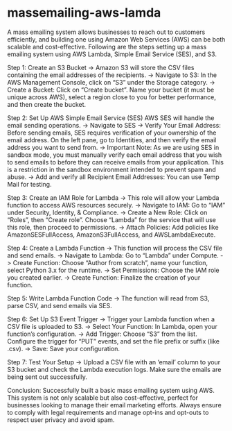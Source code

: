 # massemailing-aws-lamda
A mass emailing system allows businesses to reach out to customers efficiently, and building one using Amazon Web Services (AWS) can be both scalable and cost-effective. Following are the steps setting up a mass emailing system using AWS Lambda, Simple Email Service (SES), and S3.

Step 1: Create an S3 Bucket
-> Amazon S3 will store the CSV files containing the email addresses of the recipients.
-> Navigate to S3: In the AWS Management Console, click on “S3” under the Storage category.
-> Create a Bucket: Click on “Create bucket”. Name your bucket (it must be unique across AWS), select a region close to you for better performance, and then create 
   the bucket.
   
Step 2: Set Up AWS Simple Email Service (SES)
AWS SES will handle the email sending operations.
-> Navigate to SES
-> Verify Your Email Address: Before sending emails, SES requires verification of your ownership of the email address. On the left pane, go to Identities, and then verify the email address you want to send from.
-> Important Note: As we are using SES in sandbox mode, you must manually verify each email address that you wish to send emails to before they can receive emails from your application. This is a restriction in the sandbox environment intended to prevent spam and abuse.
-> Add and verify all Recipient Email Addresses: You can use Temp Mail for testing.

Step 3: Create an IAM Role for Lambda
-> This role will allow your Lambda function to access AWS resources securely.
-> Navigate to IAM: Go to “IAM” under Security, Identity, & Compliance.
-> Create a New Role: Click on “Roles”, then “Create role”. Choose “Lambda” for the service that will use this role, then proceed to permissions.
-> Attach Policies: Add policies like AmazonSESFullAccess, AmazonS3FullAccess, and AWSLambdaExecute.

Step 4: Create a Lambda Function
-> This function will process the CSV file and send emails.
-> Navigate to Lambda: Go to “Lambda” under Compute.
-> Create Function: Choose “Author from scratch”, name your function, select Python 3.x for the runtime.
-> Set Permissions: Choose the IAM role you created earlier.
-> Create Function: Finalize the creation of your function.

Step 5: Write Lambda Function Code
-> The function will read from S3, parse CSV, and send emails via SES.

Step 6: Set Up S3 Event Trigger
-> Trigger your Lambda function when a CSV file is uploaded to S3.
-> Select Your Function: In Lambda, open your function’s configuration.
-> Add Trigger: Choose “S3” from the list. Configure the trigger for “PUT” events, and set the file prefix or suffix (like .csv).
-> Save: Save your configuration.

Step 7: Test Your Setup
-> Upload a CSV file with an ‘email’ column to your S3 bucket and check the Lambda execution logs. Make sure the emails are being sent out successfully.

Conclusion:
Successfully built a basic mass emailing system using AWS. This system is not only scalable but also cost-effective, perfect for businesses looking to manage their email marketing efforts. Always ensure to comply with legal requirements and manage opt-ins and opt-outs to respect user privacy and avoid spam.
